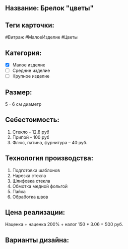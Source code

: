 ## **Название**: Брелок "цветы"
## **Теги карточки:**
 #Витраж #МалоеИзделие #Цветы
## **Категория:** 
- [x] Малое изделие 
- [ ] Средние изделие 
- [ ] Крупное изделие
## **Размер:** 
5 - 6 см диаметр
## **Себестоимость:**
1. Стекло - 12,8 руб
2. Припой - 100 руб
3. Флюс, патина, фурнитура – 40 руб.

## **Технология производства:**
1. Подготовка шаблонов
2. Нарезка стекла
3. Шлифовка стекла
4. Обмотка медной фольгой
5. Пайка
6. Обработка швов

## **Цена реализации**:

Наценка + наценка 200% + налог
150 * 3.06 = 500 руб.

## **Варианты дизайна:**